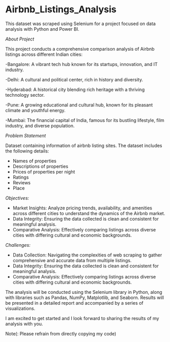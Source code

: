 # Airbnb_Listings_Analysis

This dataset was scraped using Selenium for a project focused on data analysis with Python and Power BI.

*About Project*

This project conducts a comprehensive comparison analysis of Airbnb listings across different Indian cities:

-Bangalore: A vibrant tech hub known for its startups, innovation, and IT industry.

-Delhi: A cultural and political center, rich in history and diversity.

-Hyderabad: A historical city blending rich heritage with a thriving technology sector.

-Pune: A growing educational and cultural hub, known for its pleasant climate and youthful energy.

-Mumbai: The financial capital of India, famous for its bustling lifestyle, film industry, and diverse population.

*Problem Statement*

Dataset containing information of airbnb listing sites. The dataset includes the following details:

- Names of properties
- Descriptions of properties
- Prices of properties per night
- Ratings
- Reviews
- Place

*Objectives:*

- Market Insights: Analyze pricing trends, availability, and amenities across different cities to understand the dynamics of the Airbnb market.
- Data Integrity: Ensuring the data collected is clean and consistent for meaningful analysis.
- Comparative Analysis: Effectively comparing listings across diverse cities with differing cultural and economic backgrounds.

*Challenges:*

- Data Collection: Navigating the complexities of web scraping to gather comprehensive and accurate data from multiple listings.
- Data Integrity: Ensuring the data collected is clean and consistent for meaningful analysis.
- Comparative Analysis: Effectively comparing listings across diverse cities with differing cultural and economic backgrounds.
  

The analysis will be conducted using the Selenium library in Python, along with libraries such as Pandas, NumPy, Matplotlib, and Seaborn. Results will be presented in a detailed report and accompanied by a series of visualizations.

I am excited to get started and I look forward to sharing the results of my analysis with you.

Note(: Please refrain from directly copying my code)
